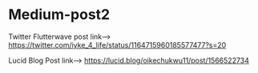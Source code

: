 # Medium-post2

Twitter Flutterwave post link--> https://twitter.com/iyke_4_life/status/1164715960185577477?s=20

Lucid Blog Post link--> https://lucid.blog/oikechukwu11/post/1566522734
